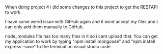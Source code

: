 When doing project 4 i did some changes to this project to get the RESTAPI to work.

I have some weird issue with GitHub again and it wont accept my files and i can only add them manually to GitHub.

node_modules file has too many files in it so i cant upload that.
You can get my application to work by typing "npm install mongoose" and "npm install express –save" to the terminal on visual studio code